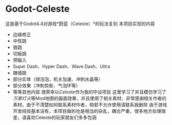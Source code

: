 # Godot-Celeste
这是基于Godot4.4对游戏*蔚蓝（Celeste）*的玩法复刻
本项目实现的内容
- 边缘修正
- 中性跳
- 狼跳
- 切板跳
- 预输入
- Super Dash、Hyper Dash、Wave Dash、Ultra
- 蹭墙跳
- 部分实体（绿泡泡，机关加速、冲刺水晶等）
- 部分效果（冲刺剪影、气泡环等）
- 等等其他内容
很荣幸以*Celeste*作为我的毕设项目
这里学习了并且模仿学习了*万家灯火*等Mod地图的画面效果，并且使用了相关素材，非常感谢相关作者的素材。由于不清楚如何联系素材作者，倘若不允许使用请联系我删除
由于游戏开发经验基本没有，本项目做的也是相当的杂乱，耦合严重，很多地方处理很差，请喜欢Celeste的玩家朋友们多多包涵
